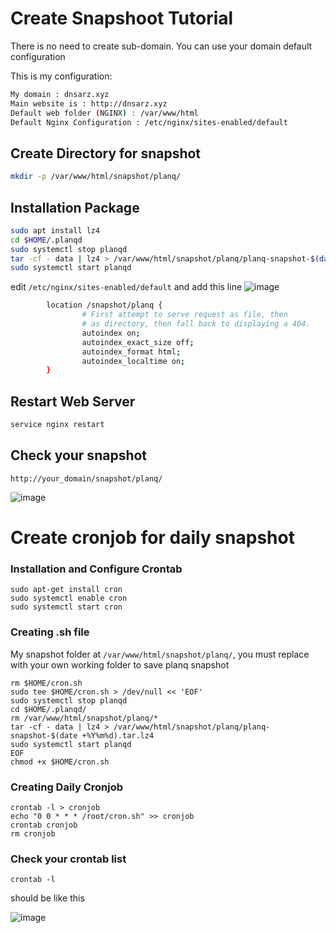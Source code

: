 # Create Snapshoot Tutorial

There is no need to create sub-domain. You can use your domain default configuration

This is my configuration:
```bash
My domain : dnsarz.xyz
Main website is : http://dnsarz.xyz
Default web folder (NGINX) : /var/www/html
Default Nginx Configuration : /etc/nginx/sites-enabled/default
```

## Create Directory for snapshot

```bash
mkdir -p /var/www/html/snapshot/planq/
```
## Installation Package

```bash
sudo apt install lz4
cd $HOME/.planqd
sudo systemctl stop planqd
tar -cf - data | lz4 > /var/www/html/snapshot/planq/planq-snapshot-$(date +%Y%m%d).tar.lz4
sudo systemctl start planqd
```

edit `/etc/nginx/sites-enabled/default` and add this line
![image](https://user-images.githubusercontent.com/16186519/215653837-795b5ea2-467b-476f-b231-5b7d8178b5c4.png)

```bash
        location /snapshot/planq {
                # First attempt to serve request as file, then
                # as directory, then fall back to displaying a 404.
                autoindex on;
                autoindex_exact_size off;
                autoindex_format html;
                autoindex_localtime on;
        }
```


## Restart Web Server

```bash
service nginx restart

```

## Check your snapshot
```
http://your_domain/snapshot/planq/ 
```
![image](https://user-images.githubusercontent.com/16186519/215654319-5c840516-6b64-4f55-aec3-55be8afa21e5.png)

# Create cronjob for daily snapshot

### Installation and Configure Crontab
```
sudo apt-get install cron
sudo systemctl enable cron
sudo systemctl start cron
```

### Creating .sh file
My snapshot folder at `/var/www/html/snapshot/planq/`, you must replace with your own working folder to save planq snapshot
```
rm $HOME/cron.sh
sudo tee $HOME/cron.sh > /dev/null << 'EOF'
sudo systemctl stop planqd
cd $HOME/.planqd/
rm /var/www/html/snapshot/planq/*
tar -cf - data | lz4 > /var/www/html/snapshot/planq/planq-snapshot-$(date +%Y%m%d).tar.lz4
sudo systemctl start planqd
EOF
chmod +x $HOME/cron.sh
```

### Creating Daily Cronjob
```
crontab -l > cronjob
echo "0 0 * * * /root/cron.sh" >> cronjob
crontab cronjob
rm cronjob
```
### Check your crontab list
```
crontab -l
```
should be like this

![image](https://user-images.githubusercontent.com/16186519/215921974-009e6d20-0c45-41e9-a6a1-b0282a436b18.png)


